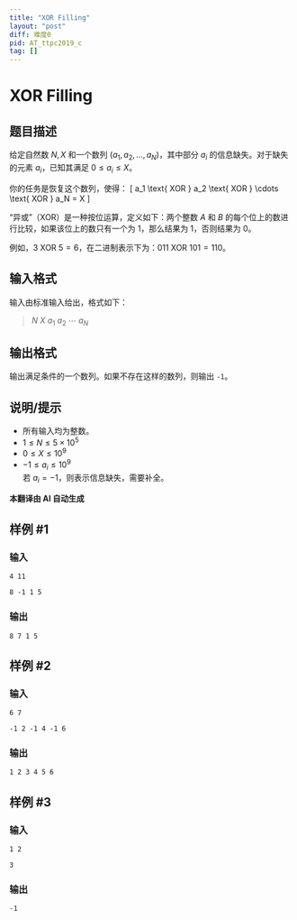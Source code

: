 ```yaml
---
title: "XOR Filling"
layout: "post"
diff: 难度0
pid: AT_ttpc2019_c
tag: []
---
```


# XOR Filling

## 题目描述

给定自然数 $N, X$ 和一个数列 $(a_1, a_2, \ldots, a_N)$，其中部分 $a_i$ 的信息缺失。对于缺失的元素 $a_i$，已知其满足 $0 \leq a_i \leq X$。

你的任务是恢复这个数列，使得：
\[ a_1 \text{ XOR } a_2 \text{ XOR } \cdots \text{ XOR } a_N = X \]

“异或”（XOR）是一种按位运算，定义如下：两个整数 $A$ 和 $B$ 的每个位上的数进行比较，如果该位上的数只有一个为 $1$，那么结果为 $1$，否则结果为 $0$。

例如，$3 \text{ XOR } 5 = 6$，在二进制表示下为：$011 \text{ XOR } 101 = 110$。

## 输入格式

输入由标准输入给出，格式如下：

> $N$ $X$ $a_1$ $a_2$ $\cdots$ $a_N$

## 输出格式

输出满足条件的一个数列。如果不存在这样的数列，则输出 `-1`。

## 说明/提示

- 所有输入均为整数。
- $1 \leq N \leq 5 \times 10^5$
- $0 \leq X \leq 10^9$
- $-1 \leq a_i \leq 10^9$  
  若 $a_i = -1$，则表示信息缺失，需要补全。

 **本翻译由 AI 自动生成**

## 样例 #1

### 输入

```
4 11
8 -1 1 5
```

### 输出

```
8 7 1 5
```

## 样例 #2

### 输入

```
6 7
-1 2 -1 4 -1 6
```

### 输出

```
1 2 3 4 5 6
```

## 样例 #3

### 输入

```
1 2
3
```

### 输出

```
-1
```

